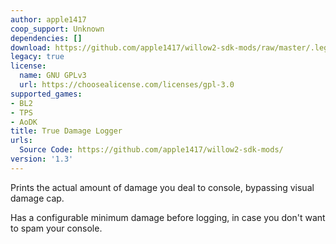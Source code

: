 ```yaml
---
author: apple1417
coop_support: Unknown
dependencies: []
download: https://github.com/apple1417/willow2-sdk-mods/raw/master/.legacy/TrueDamageLogger.zip
legacy: true
license:
  name: GNU GPLv3
  url: https://choosealicense.com/licenses/gpl-3.0
supported_games:
- BL2
- TPS
- AoDK
title: True Damage Logger
urls:
  Source Code: https://github.com/apple1417/willow2-sdk-mods/
version: '1.3'
---
```

Prints the actual amount of damage you deal to console, bypassing visual damage cap.

Has a configurable minimum damage before logging, in case you don't want to spam your console.